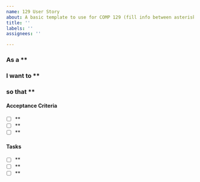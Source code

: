```yaml
---
name: 129 User Story
about: A basic template to use for COMP 129 (fill info between asterisks)
title: ''
labels: ''
assignees: ''

---
```


### As a **
### I want to **
### so that **

#### Acceptance Criteria
- [ ] **
- [ ] **
- [ ] **

#### Tasks
- [ ] **
- [ ] **
- [ ] **
